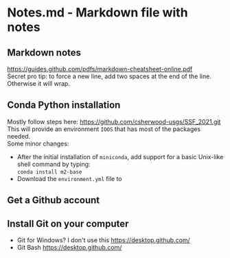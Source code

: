 # Notes.md - Markdown file with notes

## Markdown notes
  https://guides.github.com/pdfs/markdown-cheatsheet-online.pdf  
  Secret pro tip: to force a new line, add two spaces at the end of the line. Otherwise it will wrap.  
  
## Conda Python installation
  Mostly follow steps here: https://github.com/csherwood-usgs/SSF_2021.git This will provide an environment `IOOS` that has most of the packages needed.  
  Some minor changes:
  * After the initial installation of `miniconda`, add support for a basic Unix-like shell command by typing:   
  `conda install m2-base`
  * Download the `environment.yml` file to 

## Get a Github account

## Install Git on your computer
* Git for Windows? I don't use this https://desktop.github.com/
* Git Bash https://desktop.github.com/  
  
